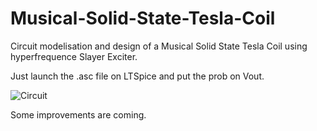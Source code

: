 # Musical-Solid-State-Tesla-Coil
Circuit modelisation and design of a Musical Solid State Tesla Coil using hyperfrequence Slayer Exciter.

Just launch the .asc file on LTSpice and put the prob on Vout.

![Circuit](https://user-images.githubusercontent.com/57060005/87250802-b7a5e680-c467-11ea-8646-9119e06dfb0a.png)

Some improvements are coming.
